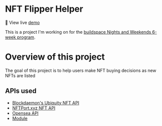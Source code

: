 # NFT Flipper Helper

👀 View live [demo](https://noicenft.vercel.app)

This is a project I'm working on for the [buildspace Nights and Weekends 6-week program](https://twitter.com/_buildspace/status/1526672744053542912).

# Overview of this project

The goal of this project is to help users make NFT buying decisions as new NFTs are listed

## APIs used

- [Blockdaemon's Ubiquity NFT API](https://blockdaemon.com/documentation/ubiquity-api/overview/)
- [NFTPort.xyz NFT API](https://docs.nftport.xyz/docs/nftport/ZG9jOjE5MzA4MjIy-welcome-to-nft-port-the-stripe-for-nf-ts)
- [Opensea API](https://docs.opensea.io/reference/api-overview)
- [Module](modulenft.xyz)

